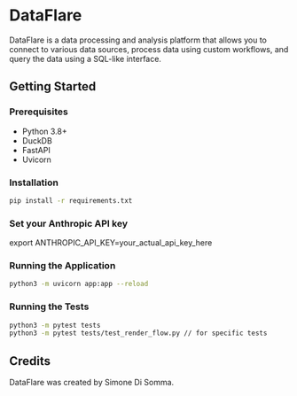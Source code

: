# DataFlare

DataFlare is a data processing and analysis platform that allows you to connect to various data sources, process data using custom workflows, and query the data using a SQL-like interface.

## Getting Started

### Prerequisites

- Python 3.8+
- DuckDB
- FastAPI
- Uvicorn

### Installation

```bash
pip install -r requirements.txt
```

### Set your Anthropic API key
export ANTHROPIC_API_KEY=your_actual_api_key_here

### Running the Application

```bash
python3 -m uvicorn app:app --reload
```

### Running the Tests

```bash
python3 -m pytest tests
python3 -m pytest tests/test_render_flow.py // for specific tests
```

## Credits
DataFlare was created by Simone Di Somma.
